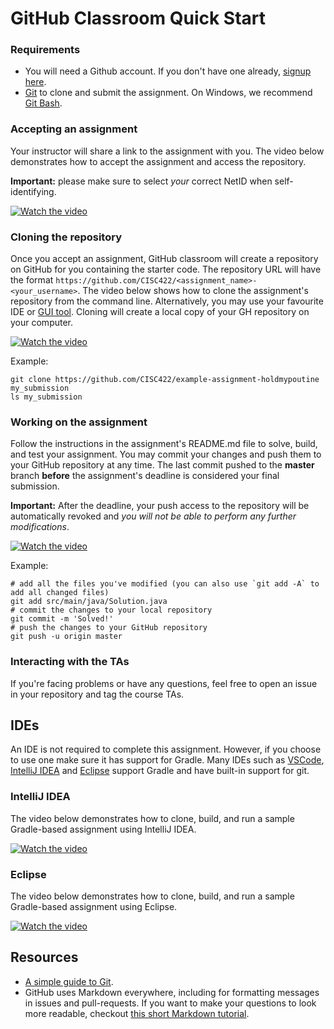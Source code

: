 # GitHub Classroom Quick Start

### Requirements
- You will need a Github account. If you don't have one already, [signup here](https://github.com/join).
- [Git](https://git-scm.com/downloads) to clone and submit the assignment. On Windows, we recommend [Git Bash](https://gitforwindows.org).

### Accepting an assignment
Your instructor will share a link to the assignment with you. The video below demonstrates how to accept the assignment and access the repository.

**Important:** please make sure to select *your* correct NetID when self-identifying.

[![Watch the video](https://img.youtube.com/vi/owXDy_bGRmA/hqdefault.jpg)](https://youtu.be/owXDy_bGRmA)

### Cloning the repository
Once you accept an assignment, GitHub classroom will create a repository on GitHub for you containing the starter code. The repository URL will have the format ``https://github.com/CISC422/<assignment_name>-<your_username>``.
The video below shows how to clone the assignment's repository from the command line. Alternatively, you may use your favourite IDE or [GUI tool](https://git-scm.com/downloads/guis/). Cloning will create a local copy of your GH repository on your computer.

[![Watch the video](https://img.youtube.com/vi/6PcjaXI5vu8/hqdefault.jpg)](https://youtu.be/6PcjaXI5vu8)

Example:
```
git clone https://github.com/CISC422/example-assignment-holdmypoutine my_submission
ls my_submission
```

### Working on the assignment
Follow the instructions in the assignment's README.md file to solve, build, and test your assignment. You may commit your changes and push them to your GitHub repository at any time. The last commit pushed to the **master** branch **before** the assignment's deadline is considered your final submission.

**Important:** After the deadline, your push access to the repository will be automatically revoked and *you will not be able to perform any further modifications*.

[![Watch the video](https://img.youtube.com/vi/1l_pffeR7u8/hqdefault.jpg)](https://youtu.be/1l_pffeR7u8)

Example:
```
# add all the files you've modified (you can also use `git add -A` to add all changed files)
git add src/main/java/Solution.java
# commit the changes to your local repository
git commit -m 'Solved!'
# push the changes to your GitHub repository
git push -u origin master
```

### Interacting with the TAs
If you're facing problems or have any questions, feel free to open an issue in your repository and tag the course TAs.

## IDEs
An IDE is not required to complete this assignment. However, if you choose to use one make sure it has support for Gradle. Many IDEs such as [VSCode](https://https://code.visualstudio.com), [IntelliJ IDEA](https://www.jetbrains.com/idea/) and [Eclipse](https://www.eclipse.org/downloads/) support Gradle and have built-in support for git.

### IntelliJ IDEA
The video below demonstrates how to clone, build, and run a sample Gradle-based assignment using IntelliJ IDEA.

[![Watch the video](https://img.youtube.com/vi/_mm_fBIS4Fw/hqdefault.jpg)](https://youtu.be/_mm_fBIS4Fw)

### Eclipse
The video below demonstrates how to clone, build, and run a sample Gradle-based assignment using Eclipse.

[![Watch the video](https://img.youtube.com/vi/djMjKRyexc0/hqdefault.jpg)](https://youtu.be/djMjKRyexc0)

## Resources
- [A simple guide to Git](https://rogerdudler.github.io/git-guide/).
- GitHub uses Markdown everywhere, including for formatting messages in issues and pull-requests. If you want to make your questions to look more readable, checkout [this short Markdown tutorial](https://guides.github.com/features/mastering-markdown/).
